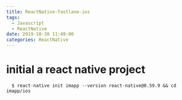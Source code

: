 ```yaml
---
title: ReactNative-fastlane-ios
tags:
  - Javascript
  - ReactNative
date: 2019-10-30 11:49:00
categories: ReactNative
---
```


# initial a react native project

```
  $ react-native init imapp --version react-native@0.59.9 && cd imapp/ios
```

